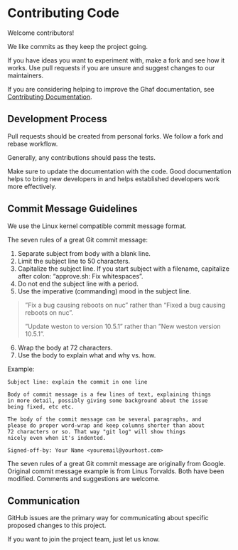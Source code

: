 # Contributing Code

Welcome contributors!

We like commits as they keep the project going.

If you have ideas you want to experiment with, make a fork and see how it works. Use pull requests if you are unsure and suggest changes to our maintainers.

If you are considering helping to improve the Ghaf documentation, see [Contributing Documentation](https://tiiuae.github.io/ghaf/appendices/contributing_doc.html).


## Development Process

Pull requests should be created from personal forks. We follow a fork and rebase workflow.

Generally, any contributions should pass the tests.

Make sure to update the documentation with the code. Good documentation helps to bring new developers in and helps established developers work more effectively. 


## Commit Message Guidelines

We use the Linux kernel compatible commit message format.

The seven rules of a great Git commit message:

1. Separate subject from body with a blank line.
2. Limit the subject line to 50 characters.
3. Capitalize the subject line. If you start subject with a filename, capitalize after colon: “approve.sh: Fix whitespaces”.
4. Do not end the subject line with a period.
5. Use the imperative (commanding) mood in the subject line.

>”Fix a bug causing reboots on nuc” rather than “Fixed a bug causing reboots on nuc”. 
>
>”Update weston to version 10.5.1” rather than ”New weston version 10.5.1”.

6. Wrap the body at 72 characters.
7. Use the body to explain what and why vs. how.

Example:
```
Subject line: explain the commit in one line

Body of commit message is a few lines of text, explaining things
in more detail, possibly giving some background about the issue
being fixed, etc etc.

The body of the commit message can be several paragraphs, and
please do proper word-wrap and keep columns shorter than about
72 characters or so. That way "git log" will show things
nicely even when it's indented.

Signed-off-by: Your Name <youremail@yourhost.com>
```

The seven rules of a great Git commit message are originally from Google. Original commit message example is from Linus Torvalds. Both have been modified. Comments and suggestions are welcome.

## Communication

GitHub issues are the primary way for communicating about specific proposed changes to this project.

If you want to join the project team, just let us know.